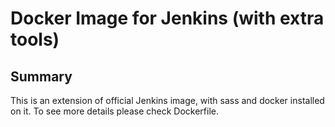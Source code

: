 # Docker Image for Jenkins (with extra tools)
## Summary
This is an extension of official Jenkins image, with sass and docker installed on it.
To see more details please check Dockerfile.


